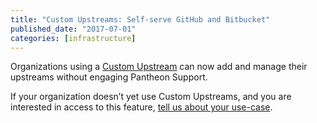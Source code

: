 ```yaml
---
title: "Custom Upstreams: Self-serve GitHub and Bitbucket"
published_date: "2017-07-01"
categories: [infrastructure]
---
```

Organizations using a [Custom Upstream](/guides/custom-upstream) can now add and manage their upstreams without engaging Pantheon Support.

If your organization doesn’t yet use Custom Upstreams, and you are interested in access to this feature, [tell us about your use-case](https://pantheon.io/learn-pantheon?docs).
